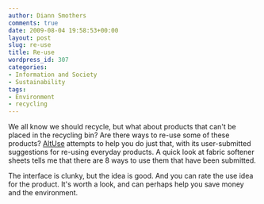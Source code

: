 ```yaml
---
author: Diann Smothers
comments: true
date: 2009-08-04 19:58:53+00:00
layout: post
slug: re-use
title: Re-use
wordpress_id: 307
categories:
- Information and Society
- Sustainability
tags:
- Environment
- recycling
---
```


We all know we should recycle, but what about products that can't be placed in the recycling bin? Are there ways to re-use some of these products? [AltUse](http://www.altuse.com/) attempts to help you do just that, with its user-submitted suggestions for re-using everyday products. A quick look at fabric softener sheets tells me that there are 8 ways to use them that have been submitted.

The interface is clunky, but the idea is good. And you can rate the use idea for the product. It's worth a look, and can perhaps help you save money and the environment.
